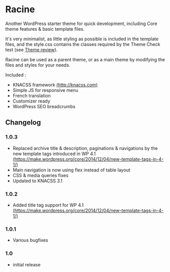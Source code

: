 # Racine

Another WordPress starter theme for quick development, including Core theme features & basic template files.

It's very minimalist, as little styling as possible is included in the template files, and the style.css contains the classes required by the Theme Check test (see [Theme review](http://codex.wordpress.org/Theme_Review)). 

Racine can be used as a parent theme, or as a main theme by modifying the files and styles for your needs.

Included :

* KNACSS framework [(http://knacss.com)](http://knacss.com)
* Simple JS for responsive menu
* French translation
* Customizer ready
* WordPress SEO breadcrumbs

## Changelog
### 1.0.3
* Replaced archive title & description, paginations & navigations by the new template tags introduced in WP 4.1 [(https://make.wordpress.org/core/2014/12/04/new-template-tags-in-4-1/)](https://make.wordpress.org/core/2014/12/04/new-template-tags-in-4-1/)
* Main navigation is now using flex instead of table layout
* CSS & media queries fixes
* Updated to KNACSS 3.1

### 1.0.2
* Added title tag support for WP 4.1 [(https://make.wordpress.org/core/2014/12/04/new-template-tags-in-4-1/)](https://make.wordpress.org/core/2014/12/04/new-template-tags-in-4-1/)

### 1.0.1
* Various bugfixes

### 1.0
* initial release
